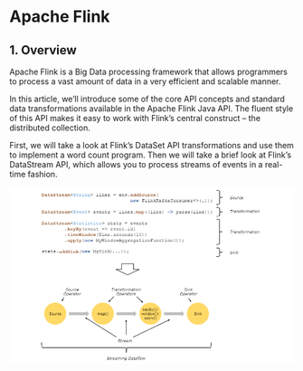 # Apache Flink

## 1. Overview

Apache Flink is a Big Data processing framework that allows programmers to process a vast amount of data in a very
efficient and scalable manner.

In this article, we’ll introduce some of the core API concepts and standard data transformations available in the Apache
Flink Java API. The fluent style of this API makes it easy to work with Flink’s central construct – the distributed
collection.

First, we will take a look at Flink’s DataSet API transformations and use them to implement a word count program. Then
we will take a brief look at Flink’s DataStream API, which allows you to process streams of events in a real-time
fashion.

![img](etc/images/img.png)